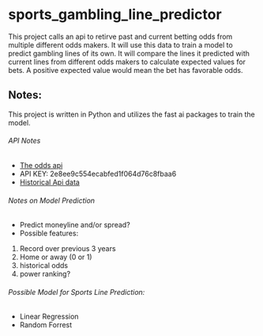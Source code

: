# sports_gambling_line_predictor
This project calls an api to retirve past and current betting odds from multiple different odds makers. It will use this data to train a model to predict gambling lines of its own. It will compare the lines it predicted with current lines from different odds makers to calculate expected values for bets. A positive expected value would mean the bet has favorable odds.

## Notes: 
This project is written in Python and utilizes the fast ai packages to train the model. 
###### API Notes
- [The odds api](https://the-odds-api.com/liveapi/guides/v4/#overview)
 - API KEY: 2e8ee9c554ecabfed1f064d76c8fbaa6
- [Historical Api data](https://the-odds-api.com/historical-odds-data/#how-to-access-historical-odds-data)

###### Notes on Model Prediction
- Predict moneyline and/or spread?
- Possible features:
1. Record over previous 3 years
2. Home or away (0 or 1)
3. historical odds
4. power ranking?

###### Possible Model for Sports Line Prediction:
- Linear Regression 
- Random Forrest

